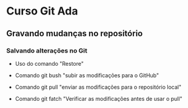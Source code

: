 # Curso Git Ada

## Gravando mudanças no repositório

### Salvando alterações no Git


* Uso do comando "Restore"

* Comando git bush "subir as modificações para o GitHub"
* Comando git pull "enviar as modificações para o repositório local"
* Comando git fatch "Verificar as modificações antes de usar o pull"
